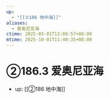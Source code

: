 ```yaml
---
up:
  - "[[②186 地中海]]"
aliases:
  - 爱奥尼亚海
ctime: 2025-03-01T13:08:57+08:00
mtime: 2025-10-01T11:40:35+08:00
---
```


# ②186.3 爱奥尼亚海

- up: [[②186 地中海]]

